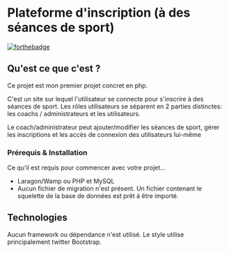 # Plateforme d'inscription (à des séances de sport)


[![forthebadge](http://forthebadge.com/images/badges/built-with-love.svg)](http://forthebadge.com)


## Qu'est ce que c'est ?

Ce projet est mon premier projet concret en php.

C'est un site sur lequel l'utilisateur se connecte pour s'inscrire à des séances de sport.
Les rôles utilisateurs se séparent en 2 parties distinctes: les coachs / administrateurs et les utilisateurs.

Le coach/administrateur peut ajouter/modifier les séances de sport, gérer les inscriptions et les accès de connexion des utilisateurs lui-même


### Prérequis & Installation

Ce qu'il est requis pour commencer avec votre projet...

- Laragon/Wamp ou PHP et MySQL
- Aucun fichier de migration n'est présent. Un fichier contenant le squelette de la base de données est prêt à être importé.

## Technologies

Aucun framework ou dépendance n'est utilisé.
Le style utilise principalement twitter Bootstrap.

